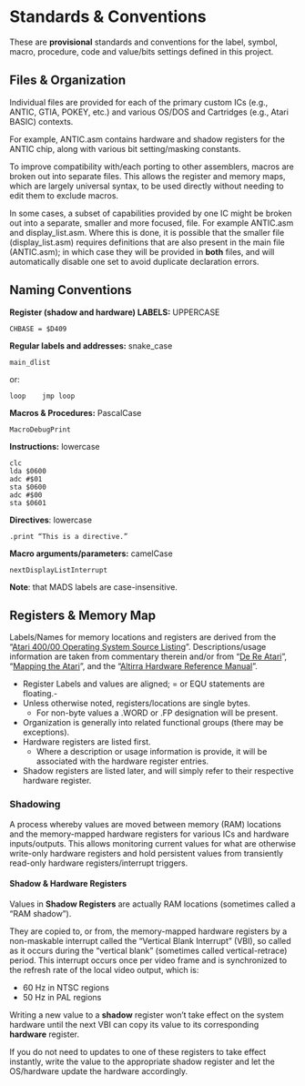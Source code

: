 # Standards & Conventions
These are **provisional** standards and conventions for the label, symbol, macro, procedure, code and value/bits settings defined in this project.

## Files & Organization
Individual files are provided for each of the primary custom ICs (e.g., ANTIC, GTIA, POKEY, etc.) and various OS/DOS and Cartridges (e.g., Atari BASIC) contexts.

For example, ANTIC.asm contains hardware and shadow registers for the ANTIC chip, along with various bit setting/masking constants.

To improve compatibility with/each porting to other assemblers, macros are broken out into separate files.  This allows the register and memory maps, which are largely universal syntax, to be used directly without needing to edit them to exclude macros.

In some cases, a subset of capabilities provided by one IC might be broken out into a separate, smaller and more focused, file.  For example ANTIC.asm and display\_list.asm.  Where this is done, it is possible that the smaller file (display\_list.asm) requires definitions that are also present in the main file (ANTIC.asm); in which case they will be provided in **both** files, and will automatically disable one set to avoid duplicate declaration errors.

## Naming Conventions

**Register (shadow and hardware) LABELS:** UPPERCASE

`CHBASE = $D409`

**Regular labels and addresses:** snake\_case

`main_dlist`
 
or:

`loop    jmp loop`

**Macros & Procedures:** PascalCase

`MacroDebugPrint`

**Instructions:** lowercase

	clc
	lda $0600
	adc #$01
	sta $0600
	adc #$00
	sta $0601

**Directives**: lowercase

`.print “This is a directive.”`

**Macro arguments/parameters:** camelCase

`nextDisplayListInterrupt`

**Note**: that MADS labels are case-insensitive.

## Registers & Memory Map
Labels/Names for memory locations and registers are derived from the “[Atari 400/00 Operating System Source Listing](https://www.atarimania.com/documents/atari-400-800-operating-system-source-listing.pdf)”.  Descriptions/usage information are taken from commentary therein and/or from “[De Re Atari](https://www.atarimania.com/documents/De-Re-Atari.pdf)”, “[Mapping the Atari](https://www.atarimania.com/documents/Mapping-the-Atari.pdf)”, and the “[Altirra Hardware Reference Manual](https://www.virtualdub.org/downloads/Altirra%20Hardware%20Reference%20Manual.pdf)”.

- Register Labels and values are aligned;  = or EQU statements are floating.- 
- Unless otherwise noted, registers/locations are single bytes.
	- For non-byte values a .WORD or .FP designation will be present. 
- Organization is generally into related functional groups (there may be exceptions).
- Hardware registers are listed first.
	- Where a description or usage information is provide, it will be associated with the hardware register entries.
- Shadow registers are listed later, and will simply refer to their respective hardware register.

### Shadowing
A process whereby values are moved between memory (RAM) locations and the memory-mapped hardware registers for various ICs and hardware inputs/outputs.  This allows monitoring current values for what are otherwise write-only hardware registers and hold persistent values from transiently read-only hardware registers/interrupt triggers.

#### Shadow & Hardware Registers
Values in **Shadow Registers** are actually RAM locations (sometimes called a “RAM shadow”). 

They are copied to, or from, the memory-mapped hardware registers by a non-maskable interrupt called the “Vertical Blank Interrupt” (VBI), so called as it occurs during the “vertical blank” (sometimes called vertical-retrace) period.  This interrupt occurs once per video frame and is synchronized to the refresh rate of the local video output, which is:

- 60 Hz in NTSC regions
- 50 Hz in PAL regions

Writing a new value to a **shadow** register won’t take effect on the system hardware until the next VBI can copy its value to its corresponding **hardware** register.

If you do not need to updates to one of these registers to take effect instantly, write the value to the appropriate shadow register and let the OS/hardware update the hardware accordingly.
